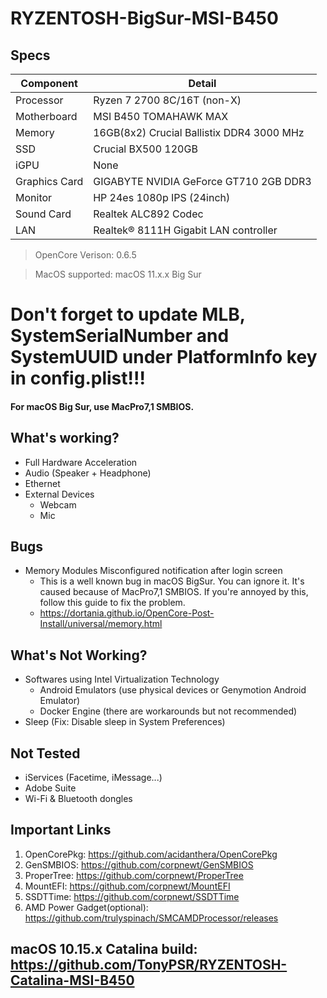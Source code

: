 # RYZENTOSH-BigSur-MSI-B450

## Specs

| Component           | Detail                                              |
| ------------------- | --------------------------------------------------- |
| Processor           | Ryzen 7 2700 8C/16T (non-X)                         |
| Motherboard         | MSI B450 TOMAHAWK MAX                               |
| Memory              | 16GB(8x2) Crucial Ballistix DDR4 3000 MHz           |
| SSD                 | Crucial BX500 120GB                                 |
| iGPU                | None                                                |
| Graphics Card       | GIGABYTE NVIDIA GeForce GT710 2GB DDR3              |
| Monitor             | HP 24es 1080p IPS (24inch)                          |
| Sound Card          | Realtek ALC892 Codec                                |
| LAN                 | Realtek® 8111H Gigabit LAN controller               |

> OpenCore Verison: 0.6.5

> MacOS supported: macOS 11.x.x Big Sur

# Don't forget to update MLB, SystemSerialNumber and SystemUUID under PlatformInfo key in config.plist!!!
#### For macOS Big Sur, use MacPro7,1 SMBIOS.

## What's working?
- Full Hardware Acceleration
- Audio (Speaker + Headphone)
- Ethernet
- External Devices
  - Webcam
  - Mic

## Bugs
- Memory Modules Misconfigured notification after login screen
  - This is a well known bug in macOS BigSur. You can ignore it. It's caused because of MacPro7,1 SMBIOS. If you're annoyed by this, follow this guide to fix the problem. 
  - https://dortania.github.io/OpenCore-Post-Install/universal/memory.html

## What's Not Working?
- Softwares using Intel Virtualization Technology
  - Android Emulators (use physical devices or Genymotion Android Emulator)
  - Docker Engine (there are workarounds but not recommended)
- Sleep (Fix: Disable sleep in System Preferences)

## Not Tested
- iServices (Facetime, iMessage...)
- Adobe Suite
- Wi-Fi & Bluetooth dongles

## Important Links
1. OpenCorePkg: https://github.com/acidanthera/OpenCorePkg
2. GenSMBIOS: https://github.com/corpnewt/GenSMBIOS
3. ProperTree: https://github.com/corpnewt/ProperTree
4. MountEFI: https://github.com/corpnewt/MountEFI
5. SSDTTime: https://github.com/corpnewt/SSDTTime
6. AMD Power Gadget(optional): https://github.com/trulyspinach/SMCAMDProcessor/releases

## macOS 10.15.x Catalina build: https://github.com/TonyPSR/RYZENTOSH-Catalina-MSI-B450

